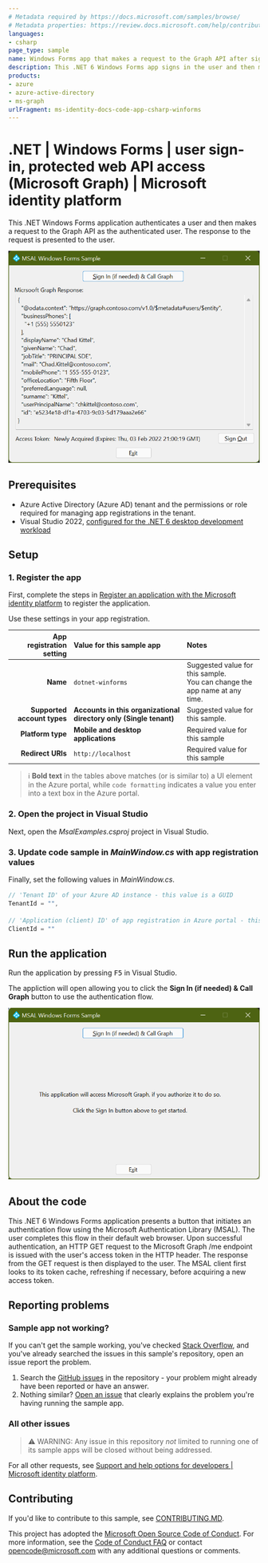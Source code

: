```yaml
---
# Metadata required by https://docs.microsoft.com/samples/browse/
# Metadata properties: https://review.docs.microsoft.com/help/contribute/samples/process/onboarding?branch=main#add-metadata-to-readme
languages:
- csharp
page_type: sample
name: Windows Forms app that makes a request to the Graph API after signing in the user
description: This .NET 6 Windows Forms app signs in the user and then makes a request to Microsoft Graph for the user's profile data.
products:
- azure
- azure-active-directory
- ms-graph
urlFragment: ms-identity-docs-code-app-csharp-winforms
---
```


# .NET | Windows Forms | user sign-in, protected web API access (Microsoft Graph) | Microsoft identity platform

<!-- Build badges here
![Build passing.](https://img.shields.io/badge/build-passing-brightgreen.svg) ![Code coverage.](https://img.shields.io/badge/coverage-100%25-brightgreen.svg) ![License.](https://img.shields.io/badge/license-MIT-green.svg)
-->

This .NET Windows Forms application authenticates a user and then makes a request to the Graph API as the authenticated user. The response to the request is presented to the user.

![A screenshot of a Windows Forms application displaying a response from Microsoft Graph.](./app.png)

## Prerequisites

- Azure Active Directory (Azure AD) tenant and the permissions or role required for managing app registrations in the tenant.
- Visual Studio 2022, [configured for the .NET 6 desktop development workload](https://docs.microsoft.com/dotnet/desktop/winforms/get-started/create-app-visual-studio?view=netdesktop-6.0#prerequisites)

## Setup

### 1. Register the app

First, complete the steps in [Register an application with the Microsoft identity platform](https://docs.microsoft.com/azure/active-directory/develop/quickstart-register-app) to register the application.

Use these settings in your app registration.

| App registration <br/> setting  | Value for this sample app                                           | Notes                                                                           |
|--------------------------------:|:--------------------------------------------------------------------|:--------------------------------------------------------------------------------|
| **Name**                        | `dotnet-winforms`                                                   | Suggested value for this sample. <br/> You can change the app name at any time. |
| **Supported account types**     | **Accounts in this organizational directory only (Single tenant)**  | Suggested value for this sample.                                                |
| **Platform type**               | **Mobile and desktop applications**                                 | Required value for this sample                                                  |
| **Redirect URIs**               | `http://localhost`                                                  | Required value for this sample                                                  |

> :information_source: **Bold text** in the tables above matches (or is similar to) a UI element in the Azure portal, while `code formatting` indicates a value you enter into a text box in the Azure portal.

### 2. Open the project in Visual Studio

Next, open the _MsalExamples.csproj_ project in Visual Studio.

### 3. Update code sample in _MainWindow.cs_ with app registration values

Finally, set the following values in _MainWindow.cs_.

```csharp
// 'Tenant ID' of your Azure AD instance - this value is a GUID
TenantId = "",

// 'Application (client) ID' of app registration in Azure portal - this value is a GUID
ClientId = ""
```

## Run the application

Run the application by pressing <kbd>F5</kbd> in Visual Studio.

The appliction will open allowing you to click the **Sign In (if needed) & Call Graph** button to use the authentication flow.

![A screenshot of a Windows Forms application guiding the user to click the "Sign In" button.](./app-launch.png)

## About the code

This .NET 6 Windows Forms application presents a button that initiates an authentication flow using the Microsoft Authentication Library (MSAL). The user completes this flow in their default web browser.  Upon successful authentication, an HTTP GET request to the Microsoft Graph /me endpoint is issued with the user's access token in the HTTP header. The response from the GET request is then displayed to the user. The MSAL client first looks to its token cache, refreshing if necessary, before acquiring a new access token.

## Reporting problems

### Sample app not working?

If you can't get the sample working, you've checked [Stack Overflow](http://stackoverflow.com/questions/tagged/msal), and you've already searched the issues in this sample's repository, open an issue report the problem.

1. Search the [GitHub issues](/issues) in the repository - your problem might already have been reported or have an answer.
1. Nothing similar? [Open an issue](/issues/new) that clearly explains the problem you're having running the sample app.

### All other issues

> :warning: WARNING: Any issue in this repository _not_ limited to running one of its sample apps will be closed without being addressed.

For all other requests, see [Support and help options for developers | Microsoft identity platform](https://docs.microsoft.com/azure/active-directory/develop/developer-support-help-options).

## Contributing

If you'd like to contribute to this sample, see [CONTRIBUTING.MD](/CONTRIBUTING.md).

This project has adopted the [Microsoft Open Source Code of Conduct](https://opensource.microsoft.com/codeofconduct/). For more information, see the [Code of Conduct FAQ](https://opensource.microsoft.com/codeofconduct/faq/) or contact [opencode@microsoft.com](mailto:opencode@microsoft.com) with any additional questions or comments.
